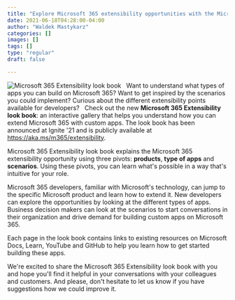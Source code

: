 ```yaml
---
title: "Explore Microsoft 365 extensibility opportunities with the Microsoft 365 Extensibility look book"
date: 2021-06-18T04:28:00-04:00
author: "Waldek Mastykarz"
categories: []
images: []
tags: []
type: "regular"
draft: false

---
```


![Microsoft 365 Extensibility look
book](https://techcommunity.microsoft.com/t5/image/serverpage/image-id/289899i708F30A4AE863BBC/image-size/large?v=v2&px=999 "thumbnail_image.png")
 
Want to understand what types of apps you can build on Microsoft 365?
Want to get inspired by the scenarios you could implement? Curious about
the different extensibility points available for developers?
 
Check out the new **Microsoft 365 Extensibility look book**: an
interactive gallery that helps you understand how you can extend
Microsoft 365 with custom apps. The look book has been announced at
Ignite '21 and is publicly available at
<https://aka.ms/m365/extensibility>.
 

Microsoft 365 Extensibility look book explains the Microsoft 365
extensibility opportunity using three pivots: **products**, **type of
apps** and **scenarios**. Using these pivots, you can learn what's
possible in a way that's intuitive for your role.
 

Microsoft 365 developers, familiar with Microsoft\'s technology, can
jump to the specific Microsoft product and learn how to extend it. New
developers can explore the opportunities by looking at the different
types of apps. Business decision makers can look at the scenarios to
start conversations in their organization and drive demand for building
custom apps on Microsoft 365.
 

Each page in the look book contains links to existing resources on
Microsoft Docs, Learn, YouTube and GitHub to help you learn how to get
started building these apps.
 

We\'re excited to share the Microsoft 365 Extensibility look book with
you and hope you\'ll find it helpful in your conversations with your
colleagues and customers. And please, don\'t hesitate to let us know if
you have suggestions how we could improve it.
